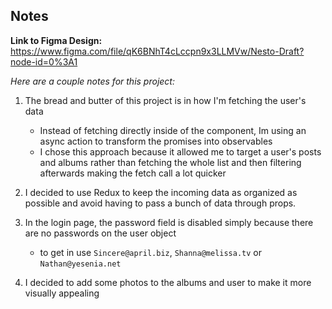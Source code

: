 ## Notes 

**Link to Figma Design:** https://www.figma.com/file/qK6BNhT4cLccpn9x3LLMVw/Nesto-Draft?node-id=0%3A1

*Here are a couple notes for this project:*

1. The bread and butter of this project is in how I'm fetching the user's data
    -   Instead of fetching directly inside of the component, Im using an async action to transform the promises into observables
    -   I chose this approach because it allowed me to target a user's posts and albums rather than fetching the whole list and then filtering afterwards making the    fetch call a lot quicker

2. I decided to use Redux to keep the incoming data as organized as possible and avoid having to pass a bunch of data through props.

3. In the login page, the password field is disabled simply because there are no passwords on the user object
    - to get in use `Sincere@april.biz`, `Shanna@melissa.tv` or `Nathan@yesenia.net`

4. I decided to add some photos to the albums and user to make it more visually appealing

